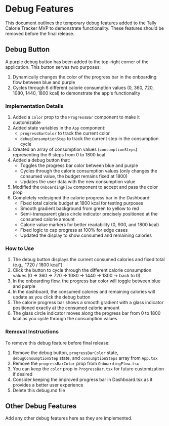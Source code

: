 # Debug Features

This document outlines the temporary debug features added to the Tally Calorie Tracker MVP to demonstrate functionality. These features should be removed before the final release.

## Debug Button

A purple debug button has been added to the top-right corner of the application. This button serves two purposes:

1. Dynamically changes the color of the progress bar in the onboarding flow between blue and purple
2. Cycles through 6 different calorie consumption values (0, 360, 720, 1080, 1440, 1800 kcal) to demonstrate the app's functionality

### Implementation Details

1. Added a `color` prop to the `ProgressBar` component to make it customizable
2. Added state variables in the `App` component:
   - `progressBarColor` to track the current color
   - `debugConsumptionStep` to track the current step in the consumption cycle
3. Created an array of consumption values (`consumptionSteps`) representing the 6 steps from 0 to 1800 kcal
4. Added a debug button that:
   - Toggles the progress bar color between blue and purple
   - Cycles through the calorie consumption values (only changes the consumed value, the budget remains fixed at 1800)
   - Updates the user data with the new consumption value
5. Modified the `OnboardingFlow` component to accept and pass the color prop
6. Completely redesigned the calorie progress bar in the Dashboard:
   - Fixed total calorie budget at 1800 kcal for testing purposes
   - Smooth gradient background from green to yellow to red
   - Semi-transparent glass circle indicator precisely positioned at the consumed calorie amount
   - Calorie value markers for better readability (0, 900, and 1800 kcal)
   - Fixed logic to cap progress at 100% for edge cases
   - Updated the display to show consumed and remaining calories

### How to Use

1. The debug button displays the current consumed calories and fixed total (e.g., "720 / 1800 kcal")
2. Click the button to cycle through the different calorie consumption values (0 → 360 → 720 → 1080 → 1440 → 1800 → back to 0)
3. In the onboarding flow, the progress bar color will toggle between blue and purple
4. In the dashboard, the consumed calories and remaining calories will update as you click the debug button
5. The calorie progress bar shows a smooth gradient with a glass indicator positioned exactly at the consumed calorie amount
6. The glass circle indicator moves along the progress bar from 0 to 1800 kcal as you cycle through the consumption values

### Removal Instructions

To remove this debug feature before final release:

1. Remove the debug button, `progressBarColor` state, `debugConsumptionStep` state, and `consumptionSteps` array from `App.tsx`
2. Remove the `progressBarColor` prop from `OnboardingFlow.tsx`
3. You can keep the `color` prop in `ProgressBar.tsx` for future customization if desired
4. Consider keeping the improved progress bar in Dashboard.tsx as it provides a better user experience
5. Delete this debug.md file

## Other Debug Features

Add any other debug features here as they are implemented.
